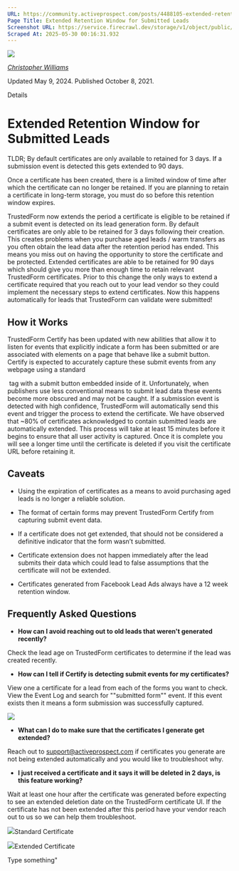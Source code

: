 ```yaml
---
URL: https://community.activeprospect.com/posts/4488105-extended-retention-window-for-submitted-leads
Page Title: Extended Retention Window for Submitted Leads
Screenshot URL: https://service.firecrawl.dev/storage/v1/object/public/media/screenshot-774e58a4-1b58-4c08-8877-394e4ab9d4ee.png
Scraped At: 2025-05-30 00:16:31.932
---
```


[![](https://content2.bloomfire.com/avatars/users/1405246/thumb/thumbnail.png?f=1620827893&Expires=1748567782&Signature=p0pT1~1wcR-gU81DO8z6IZiv7o~WLLN~4VM~imVO9S8k93mWAt02SeJ40QznEe5d6Ai9pIg8F7Cj-Cf-PtYsqGGz9kltuFc9PZW5VIZ5usj62ZjwCDxc0sQE~eGKLaHogaFAIo7y0O92bwwb5j0-aXxdN97HXq71EOHRsgOAXa6y-lLup33TTtsLcWa75mamconkz6MIiu8qQIGq5CW6tgTvHu~RjCUSCq8hX9ygzZnaI2RrR~mRdiMyTznqQm0hKZieqZCsJGMGmmp1qq4fJZ9j0dA4csGdNfoR5Lu2Ug16n93fzXNCHyzB5kaRl6cbgmNM~5ii9HlDqH8LUVaAlw__&Key-Pair-Id=APKAIDFCFZ2UHE5LPIUA)](https://community.activeprospect.com/memberships/7846678-christopher-williams)

[_Christopher Williams_](https://community.activeprospect.com/memberships/7846678-christopher-williams)

Updated May 9, 2024. Published October 8, 2021.

Details

# Extended Retention Window for Submitted Leads

TLDR; By default certificates are only available to retained for 3 days. If a submission event is detected this gets extended to 90 days.

Once a certificate has been created, there is a limited window of time after which the certificate can no longer be retained. If you are planning to retain a certificate in long-term storage, you must do so before this retention window expires.

TrustedForm now extends the period a certificate is eligible to be retained if a submit event is detected on its lead generation form. By default certificates are only able to be retained for 3 days following their creation. This creates problems when you purchase aged leads / warm transfers as you often obtain the lead data after the retention period has ended. This means you miss out on having the opportunity to store the certificate and be protected. Extended certificates are able to be retained for 90 days which should give you more than enough time to retain relevant TrustedForm certificates. Prior to this change the only ways to extend a certificate required that you reach out to your lead vendor so they could implement the necessary steps to extend certificates. Now this happens automatically for leads that TrustedForm can validate were submitted!

## How it Works

TrustedForm Certify has been updated with new abilities that allow it to listen for events that explicitly indicate a form has been submitted or are associated with elements on a page that behave like a submit button. Certify is expected to accurately capture these submit events from any webpage using a standard <form> tag with a submit button embedded inside of it. Unfortunately, when publishers use less conventional means to submit lead data these events become more obscured and may not be caught. If a submission event is detected with high confidence, TrustedForm will automatically send this event and trigger the process to extend the certificate. We have observed that ~80% of certificates acknowledged to contain submitted leads are automatically extended. This process will take at least 15 minutes before it begins to ensure that all user activity is captured. Once it is complete you will see a longer time until the certificate is deleted if you visit the certificate URL before retaining it.

## Caveats

- Using the expiration of certificates as a means to avoid purchasing aged leads is no longer a reliable solution.

- The format of certain forms may prevent TrustedForm Certify from capturing submit event data.

- If a certificate does not get extended, that should not be considered a definitive indicator that the form wasn’t submitted.

- Certificate extension does not happen immediately after the lead submits their data which could lead to false assumptions that the certificate will not be extended.

- Certificates generated from Facebook Lead Ads always have a 12 week retention window.


## Frequently Asked Questions

- **How can I avoid reaching out to old leads that weren't generated recently?**

Check the lead age on TrustedForm certificates to determine if the lead was created recently.
- **How can I tell if Certify is detecting submit events for my certificates?**

View one a certificate for a lead from each of the forms you want to check. View the Event Log and search for ""submitted form"" event. If this event exists then it means a form submission was successfully captured.

![](https://content3.bloomfire.com/thumbnails/contents/003/874/793/original.png?f=1693947682&Expires=1748567782&Signature=lBb1rhMm5ldE94OFIRYHVbVbtAD9zwwLnG5Kyc1csMVSnJyu4ZOFl8H4p1b2Rbf5Kuq4feetaRHwtwUEpHeeD~DmkvDgFsJ1eHfZxvjx~uYtjfGJmEdBYhApGNx~T0p2EErlThybyGGpbZrNxdS9MADmz49owdoN6APNMOEI1APQzKH4WCkeUT~gGHutLpz6smgwo3t0Q1oe9svlG-FgvnYtpD0VzGVWehwbeh7-V7JQ97HOXMWZQN8TC2Ok7JtSedqj1bPTPH-KdGbNDt4r-iDy6PfVSo3Oq~RFklmdBrLX~MhnrDvNTWram4CoVkDCr84Dl5BT02b~gxHJ22NkQw__&Key-Pair-Id=APKAIDFCFZ2UHE5LPIUA)

- **What can I do to make sure that the certificates I generate get extended?**

Reach out to support@activeprospect.com if certificates you generate are not being extended automatically and you would like to troubleshoot why.
- **I just received a certificate and it says it will be deleted in 2 days, is this feature working?**

Wait at least one hour after the certificate was generated before expecting to see an extended deletion date on the TrustedForm certificate UI. If the certificate has not been extended after this period have your vendor reach out to us so we can help them troubleshoot.

![](https://content1.bloomfire.com/thumbnails/contents/002/907/107/original.png?f=1633387296&Expires=1748567782&Signature=IZ5LEEWo-b1GgWE8~fvGO2Hk-nIbO1CH0KUCFn1aytxY9wRZWqBJESfZuWTddm-F8Bc9CLJ2F65CsMFp6HN7jNmc9PyHh3kf1xhErpA5aY~D2hZ98rGR3khRFH0T07FBPzT8DCFoG7jLjQ8B1LuVMepXBLWT5C7chlmbbeHPtQ~mskapt-HQ28YvZ3AbqzSwvjyeNjLcwUnIk2SxngLN2MhA1KjyIk~iym5xdZFAhk9404VP2KEmXOy0pDnsqrKoOn~sXQ0doV76h0xracY3JusclAczKsDskgDoKQOiQXjgi2uYbYoLLNyxOwNF2RKQ8AGCCrFZ30YoTT7sxV8i~g__&Key-Pair-Id=APKAIDFCFZ2UHE5LPIUA)Standard Certificate

![](https://content3.bloomfire.com/thumbnails/contents/002/907/108/original.png?f=1633387338&Expires=1748567782&Signature=Qu0Pu-brdd5BxEvdLX20B7Asusy2723th0saf-dLctQsbj5zrRKkJf8sTFj1qK8qfgLWSTJ314hBlL~Zx4We9xdx1WctQ8idngkEFpMlb10GcosRuft~mh3TkSBoC16Hh7XvX9JjDkf~pHhRJkZVZoZEF1B9Tr-GN5UjIRaZMu9QtPvwY6FOwfQlw6Ccj5ASipW9Zg-Ela~IweC7AmGwePA7i4esIUYhEcmr4Z3hmwS9Cmn4pRd-jbOiWHYA1uHFChecVuAqYNQ9a4hJZ35U8NzrJoblCKJHnb374vRxVYTZOe87t~v17HRxFzWVUV1llOzVGT4p3yCddtTcDj5gRw__&Key-Pair-Id=APKAIDFCFZ2UHE5LPIUA)Extended Certificate

Type something"

